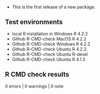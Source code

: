 - This is the first release of a new package.

## Test environments

- local R installation in Windows R 4.2.2
- Github R-CMD-check MacOS R 4.2.2
- Github R-CMD-check Windows R 4.2.2
- Github R-CMD-check Ubuntu R 4.2.2
- Github R-CMD-check Ubuntu R-devel
- Github R-CMD-check Ubuntu R 4.1.3

## R CMD check results

0 errors | 0 warnings | 0 note
